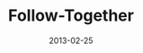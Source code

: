 ---
layout: music 
title: "Follow-Together"
series: "Follow the Leader"
date: 2013-02-25 
description: "Chuck Mingo talks about how following the Leader is best with a tribe."
audio: "http://www.crossroads.net/players/media/hq/followtheleader_oakley_03.mp3"
audio-duration: "38:01"
src: "http://www.crossroads.net/players/media/mediumHz/190x110_FL.jpg"
---